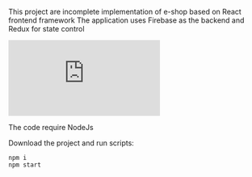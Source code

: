 This project are incomplete implementation of e-shop based on React frontend framework
The application uses Firebase as the backend and Redux for state control

![App screenshot](https://files.fm/thumb_show.php?i=zstnxezf9)

The code require NodeJs

Download the project and run scripts:
```
npm i
npm start
```
